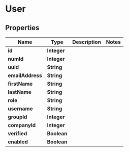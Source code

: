 
# User

## Properties
Name | Type | Description | Notes
------------ | ------------- | ------------- | -------------
**id** | **Integer** |  | 
**numId** | **Integer** |  | 
**uuid** | **String** |  | 
**emailAddress** | **String** |  | 
**firstName** | **String** |  | 
**lastName** | **String** |  | 
**role** | **String** |  | 
**username** | **String** |  | 
**groupId** | **Integer** |  | 
**companyId** | **Integer** |  | 
**verified** | **Boolean** |  | 
**enabled** | **Boolean** |  | 




